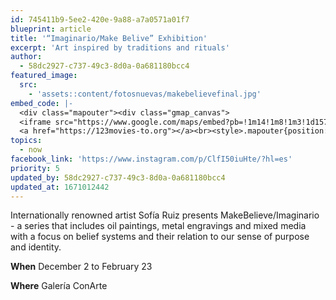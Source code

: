 ```yaml
---
id: 745411b9-5ee2-420e-9a88-a7a0571a01f7
blueprint: article
title: '“Imaginario/Make Belive” Exhibition'
excerpt: 'Art inspired by traditions and rituals'
author:
  - 58dc2927-c737-49c3-8d0a-0a681180bcc4
featured_image:
  src:
    - 'assets::content/fotosnuevas/makebelievefinal.jpg'
embed_code: |-
  <div class="mapouter"><div class="gmap_canvas">
  <iframe src="https://www.google.com/maps/embed?pb=!1m14!1m8!1m3!1d15719.07108722259!2d-84.0656253!3d9.9532699!3m2!1i1024!2i768!4f13.1!3m3!1m2!1s0x0%3A0x143103aad7c4dae0!2sConarte!5e0!3m2!1ses!2scr!4v1669941115900!5m2!1ses!2scr" width="1400" height="300" style="border:0;" allowfullscreen="" loading="lazy" referrerpolicy="no-referrer-when-downgrade"></iframe>
  <a href="https://123movies-to.org"></a><br><style>.mapouter{position:relative;text-align:right;height:500px;width:1200px;}</style><style>.gmap_canvas {overflow:hidden;background:none!important;height:500px;width:1200px;}</style></div></div>
topics:
  - now
facebook_link: 'https://www.instagram.com/p/ClfI50iuHte/?hl=es'
priority: 5
updated_by: 58dc2927-c737-49c3-8d0a-0a681180bcc4
updated_at: 1671012442
---
```

Internationally renowned artist Sofía Ruiz presents MakeBelieve/Imaginario - a series that includes oil paintings, metal engravings and mixed media with a focus on belief systems and their relation to our sense of purpose and identity.


**When** December 2 to February 23

**Where** Galería ConArte